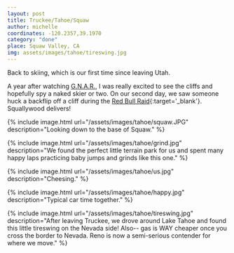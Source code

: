 ```yaml
---
layout: post
title: Truckee/Tahoe/Squaw
author: michelle
coordinates: -120.2357,39.1970 
category: "done"
place: Squaw Valley, CA
img: assets/images/tahoe/tireswing.jpg
---
```


Back to skiing, which is our first time since leaving Utah.

A year after watching [G.N.A.R.](https://vimeo.com/18809446), I was really excited to see the cliffs and hopefully spy a naked skier or two. On our second day, we saw someone huck a backflip off a cliff during the [Red Bull Raid](https://www.sacbee.com/sports/outdoors/article229345634.html){:target='_blank'}. Squallywood delivers!

{% include image.html url="/assets/images/tahoe/squaw.JPG" description="Looking down to the base of Squaw." %}

{% include image.html url="/assets/images/tahoe/grind.jpg" description="We found the perfect little terrain park for us and spent many happy laps practicing baby jumps and grinds like this one." %}

{% include image.html url="/assets/images/tahoe/us.jpg" description="Cheesing." %}

{% include image.html url="/assets/images/tahoe/happy.jpg" description="Typical car time together." %}

{% include image.html url="/assets/images/tahoe/tireswing.jpg" description="After leaving Truckee, we drove around Lake Tahoe and found this little tireswing on the Nevada side! Also-- gas is WAY cheaper once you cross the border to Nevada. Reno is now a semi-serious contender for where we move." %}